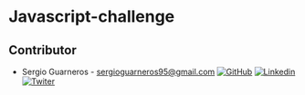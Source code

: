 # Javascript-challenge
## Contributor
* Sergio Guarneros - sergioguarneros95@gmail.com [![GitHub](social_icons/gthb.png)](https://github.com/SergioGL8/)  [![Linkedin](social_icons/lkin.png)](https://www.linkedin.com/in/sergio-guarneros-luna-1990/) [![Twiter](social_icons/twt.png)](https://twitter.com/zerchluna) 
